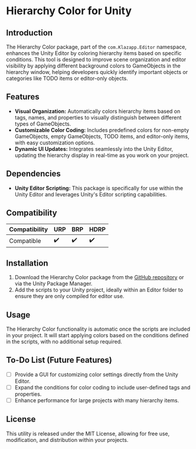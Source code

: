 # Hierarchy Color for Unity

## Introduction

The Hierarchy Color package, part of the `com.Klazapp.Editor` namespace, enhances the Unity Editor by coloring hierarchy items based on specific conditions. This tool is designed to improve scene organization and editor visibility by applying different background colors to GameObjects in the hierarchy window, helping developers quickly identify important objects or categories like TODO items or editor-only objects.

## Features

- **Visual Organization:** Automatically colors hierarchy items based on tags, names, and properties to visually distinguish between different types of GameObjects.
- **Customizable Color Coding:** Includes predefined colors for non-empty GameObjects, empty GameObjects, TODO items, and editor-only items, with easy customization options.
- **Dynamic UI Updates:** Integrates seamlessly into the Unity Editor, updating the hierarchy display in real-time as you work on your project.

## Dependencies

- **Unity Editor Scripting:** This package is specifically for use within the Unity Editor and leverages Unity's Editor scripting capabilities.

## Compatibility
| Compatibility        | URP | BRP | HDRP |
|----------------------|-----|-----|------|
| Compatible           | ✔️  | ✔️  | ✔️   |

## Installation

1. Download the Hierarchy Color package from the [GitHub repository](https://github.com/klazapp/Unity-Hierarchy-Color-Public.git) or via the Unity Package Manager.
2. Add the scripts to your Unity project, ideally within an Editor folder to ensure they are only compiled for editor use.

## Usage

The Hierarchy Color functionality is automatic once the scripts are included in your project. It will start applying colors based on the conditions defined in the scripts, with no additional setup required.

## To-Do List (Future Features)

- [ ] Provide a GUI for customizing color settings directly from the Unity Editor.
- [ ] Expand the conditions for color coding to include user-defined tags and properties.
- [ ] Enhance performance for large projects with many hierarchy items.

## License

This utility is released under the MIT License, allowing for free use, modification, and distribution within your projects.
